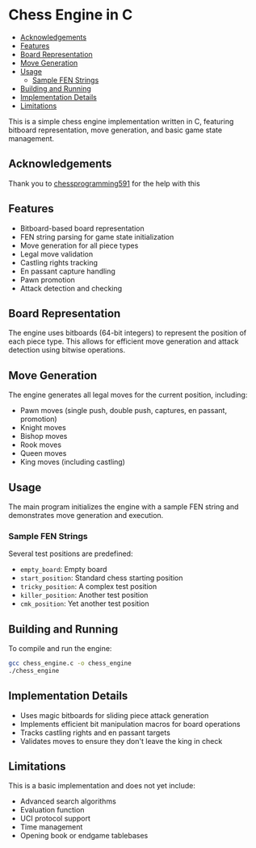 # Chess Engine in C

<!-- TOC start (generated with https://github.com/derlin/bitdowntoc) -->

* [Acknowledgements](#ack)
* [Features](#features)
* [Board Representation](#board-representation)
* [Move Generation](#move-generation)
* [Usage](#usage)
    * [Sample FEN Strings](#sample-fen-strings)
* [Building and Running](#building-and-running)
* [Implementation Details](#implementation-details)
* [Limitations](#limitations)

<!-- TOC end -->

This is a simple chess engine implementation written in C, featuring bitboard representation, move generation, and basic game state management.

<!-- TOC --><a name="ack"></a>
## Acknowledgements
Thank you to [chessprogramming591](https://www.youtube.com/@chessprogramming591) for the help with this

<!-- TOC --><a name="features"></a>
## Features

- Bitboard-based board representation
- FEN string parsing for game state initialization
- Move generation for all piece types
- Legal move validation
- Castling rights tracking
- En passant capture handling
- Pawn promotion
- Attack detection and checking

<!-- TOC --><a name="board-representation"></a>
## Board Representation

The engine uses bitboards (64-bit integers) to represent the position of each piece type. This allows for efficient move generation and attack detection using bitwise operations.

<!-- TOC --><a name="move-generation"></a>
## Move Generation

The engine generates all legal moves for the current position, including:
- Pawn moves (single push, double push, captures, en passant, promotion)
- Knight moves
- Bishop moves
- Rook moves
- Queen moves
- King moves (including castling)

<!-- TOC --><a name="usage"></a>
## Usage

The main program initializes the engine with a sample FEN string and demonstrates move generation and execution.

<!-- TOC --><a name="sample-fen-strings"></a>
### Sample FEN Strings

Several test positions are predefined:
- `empty_board`: Empty board
- `start_position`: Standard chess starting position
- `tricky_position`: A complex test position
- `killer_position`: Another test position
- `cmk_position`: Yet another test position

<!-- TOC --><a name="building-and-running"></a>
## Building and Running

To compile and run the engine:
```bash
gcc chess_engine.c -o chess_engine
./chess_engine
```

<!-- TOC --><a name="implementation-details"></a>
## Implementation Details
- Uses magic bitboards for sliding piece attack generation
- Implements efficient bit manipulation macros for board operations
- Tracks castling rights and en passant targets
- Validates moves to ensure they don't leave the king in check

<!-- TOC --><a name="limitations"></a>
## Limitations

This is a basic implementation and does not yet include:

- Advanced search algorithms
- Evaluation function
- UCI protocol support
- Time management
- Opening book or endgame tablebases
